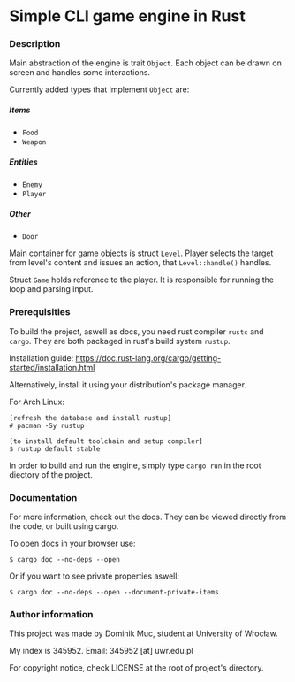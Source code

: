 # Simple CLI game engine in Rust

### Description

Main abstraction of the engine is trait `Object`.
Each object can be drawn on screen and handles some interactions.

Currently added types that implement `Object` are:
##### Items
* `Food`
* `Weapon`
##### Entities
* `Enemy`
* `Player`
##### Other
* `Door`

Main container for game objects is struct `Level`.
Player selects the target from level's content and issues an action, that `Level::handle()` handles.

Struct `Game` holds reference to the player. It is responsible for running the loop and parsing input.

### Prerequisities

To build the project, aswell as docs, you need rust compiler `rustc` and `cargo`. They are both packaged in rust's build system `rustup`.

Installation guide: https://doc.rust-lang.org/cargo/getting-started/installation.html

Alternatively, install it using your distribution's package manager.

For Arch Linux:
```
[refresh the database and install rustup]
# pacman -Sy rustup

[to install default toolchain and setup compiler]
$ rustup default stable
```


In order to build and run the engine, simply type `cargo run` in the root diectory of the project.
### Documentation

For more information, check out the docs.
They can be viewed directly from the code, or built using cargo.

To open docs in your browser use:
```
$ cargo doc --no-deps --open
```
Or if you want to see private properties aswell:
```
$ cargo doc --no-deps --open --document-private-items
```

### Author information
This project was made by Dominik Muc, student at University of Wrocław.

My index is 345952. Email: 345952 [at] uwr.edu.pl

For copyright notice, check LICENSE at the root of project's directory.

